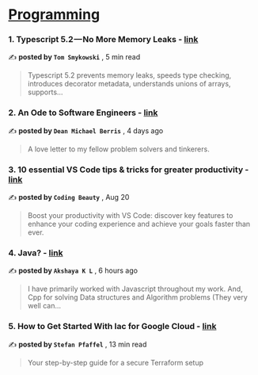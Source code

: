 
<h1><a href=https://medium.com/tag/programming/recommended target="_blank" rel="noopener noreferrer">Programming</a></h1>
<h3>1. Typescript 5.2 — No More Memory Leaks - <a href=https://medium.com/@tomaszs2/typescript-5-2-no-more-memory-leaks-5ecdb7a822b?source=tag_recommended_feed---------0-84----------programming----------6c8bb875_a29c_4e18_89f5_d51887292849------- target="_blank" rel="noopener noreferrer">link</a></h3>

✍️ **posted by `Tom Smykowski`** <date> , 5 min read</date>

<blockquote>Typescript 5.2 prevents memory leaks, speeds type checking, introduces decorator metadata, understands unions of arrays, supports…</blockquote>

<h3>2. An Ode to Software Engineers - <a href=https://medium.com/better-programming/an-ode-to-software-engineers-3b7c045ba97?source=tag_recommended_feed---------1-107----------programming----------6c8bb875_a29c_4e18_89f5_d51887292849------- target="_blank" rel="noopener noreferrer">link</a></h3>

✍️ **posted by `Dean Michael Berris`** <date> , 4 days ago</date>

<blockquote>A love letter to my fellow problem solvers and tinkerers.</blockquote>

<h3>3. 10 essential VS Code tips & tricks for greater productivity - <a href=https://medium.com/dev-genius/vscode-tips-tricks-98c6e2258626?source=tag_recommended_feed---------2-85----------programming----------6c8bb875_a29c_4e18_89f5_d51887292849------- target="_blank" rel="noopener noreferrer">link</a></h3>

✍️ **posted by `Coding Beauty`** <date> , Aug 20</date>

<blockquote>Boost your productivity with VS Code: discover key features to enhance your coding experience and achieve your goals faster than ever.</blockquote>

<h3>4. Java? - <a href=https://medium.com/@akshayakl/java-51c97f2f7f24?source=tag_recommended_feed---------3-84----------programming----------6c8bb875_a29c_4e18_89f5_d51887292849------- target="_blank" rel="noopener noreferrer">link</a></h3>

✍️ **posted by `Akshaya K L`** <date> , 6 hours ago</date>

<blockquote>I have primarily worked with Javascript throughout my work. And, Cpp for solving Data structures and Algorithm problems (They very well can…</blockquote>

<h3>5. How to Get Started With Iac for Google Cloud - <a href=https://medium.com/better-programming/how-to-get-started-with-iac-for-google-cloud-507768e428ac?source=tag_recommended_feed---------4-107----------programming----------6c8bb875_a29c_4e18_89f5_d51887292849------- target="_blank" rel="noopener noreferrer">link</a></h3>

✍️ **posted by `Stefan Pfaffel`** <date> , 13 min read</date>

<blockquote>Your step-by-step guide for a secure Terraform setup</blockquote>


